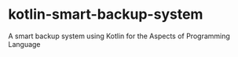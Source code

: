 # kotlin-smart-backup-system
A smart backup system using Kotlin for the Aspects of Programming Language
